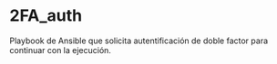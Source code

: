 # 2FA_auth
Playbook de Ansible que solicita autentificación de doble factor para continuar con la ejecución.
